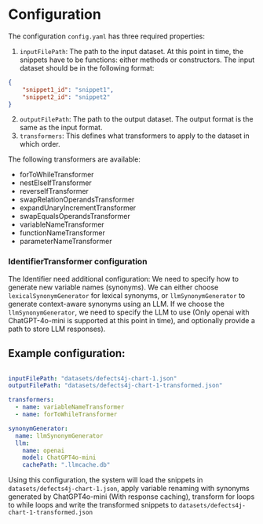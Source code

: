 # Configuration

The configuration `config.yaml` has three required properties:

1. `inputFilePath`: The path to the input dataset. At this point in time, the snippets have to be functions: either methods or constructors. The input dataset should be in the following format:

```json
{
    "snippet1_id": "snippet1",
    "snippet2_id": "snippet2"
}
```

2. `outputFilePath`: The path to the output dataset. The output format is the same as the input format.
3. `transformers`: This defines what transformers to apply to the dataset in which order.

The following transformers are available:

- forToWhileTransformer
- nestElseIfTransformer
- reverseIfTransformer
- swapRelationOperandsTransformer
- expandUnaryIncrementTransformer
- swapEqualsOperandsTransformer
- variableNameTransformer
- functionNameTransformer
- parameterNameTransformer

### IdentifierTransformer configuration

The Identifier need additional configuration: We need to specify how to generate new variable names (synonyms). We can either choose 
`lexicalSynonymGenerator` for lexical synonyms, or `llmSynonymGenerator` to generate context-aware synonyms using an 
LLM. If we choose the `llmSynonymGenerator`, we need to specify the LLM to use (Only openai with ChatGPT-4o-mini is 
supported at this point in time), and optionally provide a path to store LLM responses).

## Example configuration:

```yaml

inputFilePath: "datasets/defects4j-chart-1.json"
outputFilePath: "datasets/defects4j-chart-1-transformed.json"

transformers:
  - name: variableNameTransformer
  - name: forToWhileTransformer

synonymGenerator:
  name: llmSynonymGenerator
  llm:
    name: openai
    model: ChatGPT4o-mini
    cachePath: ".llmcache.db"
```

Using this configuration, the system will load the snippets in `datasets/defects4j-chart-1.json`, apply variable
renaming with synonyms generated by ChatGPT4o-mini (With response caching), transform for loops to while loops and write the 
transformed snippets to `datasets/defects4j-chart-1-transformed.json`